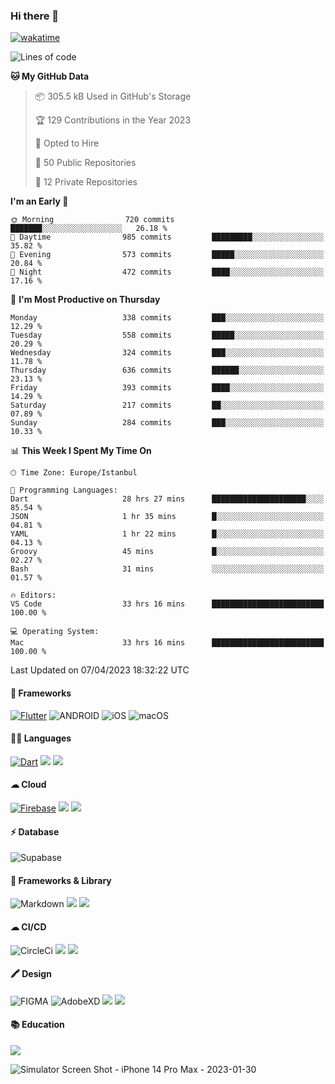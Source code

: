 ### Hi there 👋

[![wakatime](https://wakatime.com/badge/user/35d9e342-a492-47fe-97ca-8b6bc19cedb2.svg)](https://wakatime.com/@35d9e342-a492-47fe-97ca-8b6bc19cedb2)

<!--
**ska2519/ska2519** is a ✨ _special_ ✨ repository because its `README.md` (this file) appears on your GitHub profile.

Here are some ideas to get you started:

- 🔭 I’m currently working on ...
- 🌱 I’m currently learning ...
- 👯 I’m looking to collaborate on ...
- 🤔 I’m looking for help with ...
- 💬 Ask me about ...
- 📫 How to reach me: ...
- 😄 Pronouns: ...
- ⚡ Fun fact: ...
-->

<!--START_SECTION:waka-->
![Lines of code](https://img.shields.io/badge/From%20Hello%20World%20I%27ve%20Written-3.7%20million%20lines%20of%20code-blue)

**🐱 My GitHub Data** 

> 📦 305.5 kB Used in GitHub's Storage 
 > 
> 🏆 129 Contributions in the Year 2023
 > 
> 💼 Opted to Hire
 > 
> 📜 50 Public Repositories 
 > 
> 🔑 12 Private Repositories 
 > 
**I'm an Early 🐤** 

```text
🌞 Morning                720 commits         ███████░░░░░░░░░░░░░░░░░░   26.18 % 
🌆 Daytime                985 commits         █████████░░░░░░░░░░░░░░░░   35.82 % 
🌃 Evening                573 commits         █████░░░░░░░░░░░░░░░░░░░░   20.84 % 
🌙 Night                  472 commits         ████░░░░░░░░░░░░░░░░░░░░░   17.16 % 
```
📅 **I'm Most Productive on Thursday** 

```text
Monday                   338 commits         ███░░░░░░░░░░░░░░░░░░░░░░   12.29 % 
Tuesday                  558 commits         █████░░░░░░░░░░░░░░░░░░░░   20.29 % 
Wednesday                324 commits         ███░░░░░░░░░░░░░░░░░░░░░░   11.78 % 
Thursday                 636 commits         ██████░░░░░░░░░░░░░░░░░░░   23.13 % 
Friday                   393 commits         ████░░░░░░░░░░░░░░░░░░░░░   14.29 % 
Saturday                 217 commits         ██░░░░░░░░░░░░░░░░░░░░░░░   07.89 % 
Sunday                   284 commits         ███░░░░░░░░░░░░░░░░░░░░░░   10.33 % 
```


📊 **This Week I Spent My Time On** 

```text
🕑︎ Time Zone: Europe/Istanbul

💬 Programming Languages: 
Dart                     28 hrs 27 mins      █████████████████████░░░░   85.54 % 
JSON                     1 hr 35 mins        █░░░░░░░░░░░░░░░░░░░░░░░░   04.81 % 
YAML                     1 hr 22 mins        █░░░░░░░░░░░░░░░░░░░░░░░░   04.13 % 
Groovy                   45 mins             █░░░░░░░░░░░░░░░░░░░░░░░░   02.27 % 
Bash                     31 mins             ░░░░░░░░░░░░░░░░░░░░░░░░░   01.57 % 

🔥 Editors: 
VS Code                  33 hrs 16 mins      █████████████████████████   100.00 % 

💻 Operating System: 
Mac                      33 hrs 16 mins      █████████████████████████   100.00 % 
```


 Last Updated on 07/04/2023 18:32:22 UTC
<!--END_SECTION:waka-->

#### 📱 Frameworks
[![Flutter](https://img.shields.io/badge/Flutter-02569B?style=for-the-badge&logo=flutter&logoColor=white)](https://flutter.dev)
![ANDROID](https://img.shields.io/badge/Android-3DDC84?style=for-the-badge&logo=android&logoColor=white)
![iOS](https://img.shields.io/badge/iOS-000000?style=for-the-badge&logo=ios&logoColor=white)
![macOS](https://img.shields.io/badge/mac%20os-000000?style=for-the-badge&logo=apple&logoColor=white)


#### 👩‍💻 Languages
[![Dart](https://img.shields.io/badge/Dart-0175C2?style=for-the-badge&logo=dart&logoColor=white)](https://dart.dev)
<img src="https://img.shields.io/badge/TypeScript-007ACC?style=for-the-badge&logo=typescript&logoColor=white">
<img src="https://img.shields.io/badge/json-5E5C5C?style=for-the-badge&logo=json&logoColor=white">


#### ☁ Cloud
[![Firebase](https://img.shields.io/badge/firebase-ffca28?style=for-the-badge&logo=firebase&logoColor=black)](https://firebase.google.com)
<img src="https://img.shields.io/badge/Amazon_AWS-FF9900?style=for-the-badge&logo=amazonaws&logoColor=white">
<img src="https://img.shields.io/badge/Google_Cloud-4285F4?style=for-the-badge&logo=google-cloud&logoColor=white">


#### ⚡ Database
![Supabase](https://img.shields.io/badge/Supabase-181818?style=for-the-badge&logo=supabase&logoColor=white)


#### 🚀 Frameworks & Library
![Markdown](https://img.shields.io/badge/Markdown-000000?style=for-the-badge&logo=markdown&logoColor=white)
<img src ="https://img.shields.io/badge/npm-CB3837?style=for-the-badge&logo=npm&logoColor=white">
<img src="https://img.shields.io/badge/Postman-FF6C37?style=for-the-badge&logo=Postman&logoColor=white">


#### ☁ CI/CD
![CircleCi](https://img.shields.io/badge/circleci-343434?style=for-the-badge&logo=circleci&logoColor=white)
<img src="https://img.shields.io/badge/Codemagic-F45E3F?style=for-the-badge&logo=Codemagic&logoColor=white">
<img src="https://img.shields.io/badge/GitHub_Actions-2088FF?style=for-the-badge&logo=github-actions&logoColor=white">


#### 🖍 Design
![FIGMA](https://img.shields.io/badge/Figma-F24E1E?style=for-the-badge&logo=figma&logoColor=white)
![AdobeXD](https://img.shields.io/badge/Adobe%20XD-470137?style=for-the-badge&logo=Adobe%20XD&logoColor=#FF61F6")
<img src="https://img.shields.io/badge/Behance-0054F7?style=for-the-badge&logo=behance&logoColor=white">
<img src="https://img.shields.io/badge/Dribbble-EA4C89?style=for-the-badge&logo=dribbble&logoColor=white">

#### 📚 Education
<img src="https://img.shields.io/badge/Udemy-EC5252?style=for-the-badge&logo=Udemy&logoColor=white">

![Simulator Screen Shot - iPhone 14 Pro Max - 2023-01-30](https://user-images.githubusercontent.com/15642712/215603908-39fef2dd-56d4-40bd-bafc-e333261e043c.png)

